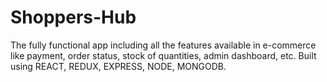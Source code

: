 # Shoppers-Hub
The fully functional app including all the features available in e-commerce like payment, order status, stock of quantities, admin dashboard, etc. 
Built using REACT, REDUX, EXPRESS, NODE, MONGODB. 

